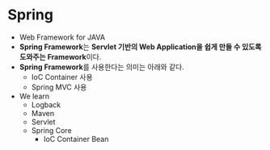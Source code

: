 # Spring
* Web Framework for JAVA 
* **Spring Framework**는 **Servlet 기반의 Web Application을 쉽게 만들 수 있도록 
도와주는 Framework**이다.
* **Spring Framework**를 사용한다는 의미는 아래와 같다.
    * IoC Container 사용
    * Spring MVC 사용
* We learn
    * Logback
    * Maven
    * Servlet
    * Spring Core
        * IoC Container Bean
        
    
